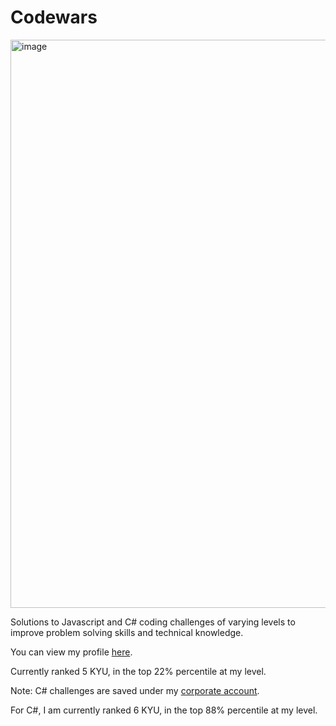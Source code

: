 # Codewars

<img width="909" alt="image" src="https://user-images.githubusercontent.com/90465357/204153779-f6d48f35-dd18-4b6c-bb78-aa6c82141cea.png">


Solutions to Javascript and C# coding challenges of varying levels to improve problem solving skills and technical knowledge. 

You can view my profile <a href="https://www.codewars.com/users/eleanorlatus">here</a>.

Currently ranked 5 KYU, in the top 22% percentile at my level.

Note: C# challenges are saved under my <a href="https://www.codewars.com/users/EleanorCivica">corporate account</a>.

For C#, I am currently ranked 6 KYU, in the top 88% percentile at my level.
